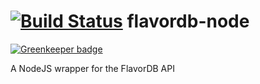 [![Build Status](https://travis-ci.org/TrueNorth/flavordb-node.png?branch=master)](https://travis-ci.org/TrueNorth/flavordb-node)
flavordb-node
=============

[![Greenkeeper badge](https://badges.greenkeeper.io/mike-north/flavordb-node.svg)](https://greenkeeper.io/)

A NodeJS wrapper for the FlavorDB API
